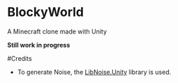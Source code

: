 # BlockyWorld
A Minecraft clone made with Unity

**Still work in progress**

#Credits
* To generate Noise, the [LibNoise.Unity](https://github.com/ricardojmendez/LibNoise.Unity) library is used.
